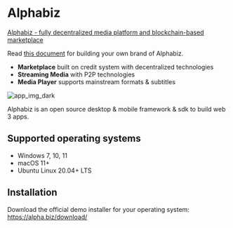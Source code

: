 # Alphabiz

[Alphabiz - fully decentralized media platform and blockchain-based marketplace](https://alpha.biz/)

Read [this document](docs/en_us/README.md) for building your own brand of Alphabiz.

- **Marketplace** built on credit system with decentralized technologies
- **Streaming Media** with P2P technologies
- **Media Player** supports mainstream formats & subtitles

![app_img_dark](https://user-images.githubusercontent.com/92558550/211519797-4e766719-f6cf-420e-9e04-0057150c5c3a.jpg)

Alphabiz is an open source desktop & mobile framework & sdk to build web 3 apps.

## Supported operating systems

- Windows 7, 10, 11
- macOS 11+
- Ubuntu Linux 20.04+ LTS 

## Installation

Download the official demo installer for your operating system: https://alpha.biz/download/
